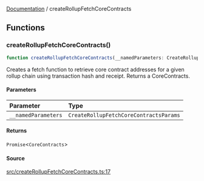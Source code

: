[Documentation](README.md) / createRollupFetchCoreContracts

## Functions

### createRollupFetchCoreContracts()

```ts
function createRollupFetchCoreContracts(__namedParameters: CreateRollupFetchCoreContractsParams): Promise<CoreContracts>
```

Creates a fetch function to retrieve core contract addresses for a given
rollup chain using transaction hash and receipt. Returns a CoreContracts.

#### Parameters

| Parameter | Type |
| :------ | :------ |
| `__namedParameters` | `CreateRollupFetchCoreContractsParams` |

#### Returns

`Promise`\<`CoreContracts`\>

#### Source

[src/createRollupFetchCoreContracts.ts:17](https://github.com/anegg0/arbitrum-orbit-sdk/blob/763a3f41e7ea001cbb6fe81ac11cc794b4a0f94d/src/createRollupFetchCoreContracts.ts#L17)
